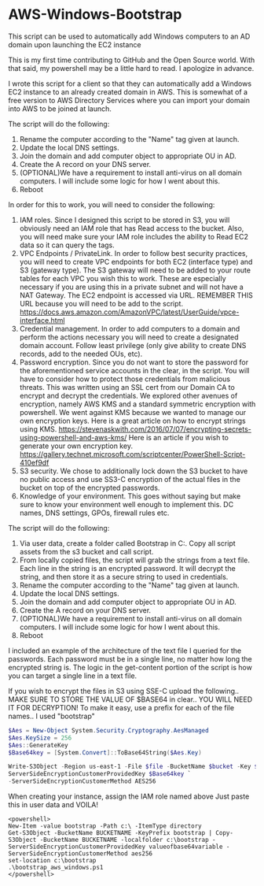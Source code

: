 # AWS-Windows-Bootstrap
This script can be used to automatically add Windows computers to an AD domain upon launching the EC2 instance

This is my first time contributing to GitHub and the Open Source world.  With that said, my powershell may be a little hard to read.  I apologize in advance.

I wrote this script for a client so that they can automatically add a Windows EC2 instance to an already created domain in AWS.  This is somewhat of a free version to AWS Directory Services where you can import your domain into AWS to be joined at launch.  

The script will do the following:
1. Rename the computer according to the "Name" tag given at launch.
1. Update the local DNS settings.
1. Join the domain and add computer object to appropriate OU in AD.
1. Create the A record on your DNS server.
1. (OPTIONAL)We have a requirement to install anti-virus on all domain computers.  I will include some logic for how I went about this.
1. Reboot


In order for this to work, you will need to consider the following:
1. IAM roles.  Since I designed this script to be stored in S3, you will obviously need an IAM role that has Read access to the bucket.  Also, you will need make sure your IAM role includes the ability to Read EC2 data so it can query the tags.
1. VPC Endpoints / PrivateLink.  In order to follow best security practices, you will need to create VPC endpoints for both EC2 (interface type) and S3 (gateway type).  The S3 gateway will need to be added to your route tables for each VPC you wish this to work. These are especially necessary if you are using this in a private subnet and will not have a NAT Gateway.
The EC2 endpoint is accessed via URL. REMEMBER THIS URL because you will need to be add to the script. https://docs.aws.amazon.com/AmazonVPC/latest/UserGuide/vpce-interface.html
1. Credential management.  In order to add computers to a domain and perform the actions necessary you will need to create a designated domain account.  Follow least privilege (only give ability to create DNS records, add to the needed OUs, etc).
1. Password encryption.  Since you do not want to store the password for the aforementioned service accounts in the clear, in the script.  You will have to consider how to protect those credentials from malicious threats.  This was written using an SSL cert from our Domain CA to encrypt and decrypt the credentials. We explored other avenues of encryption, namely AWS KMS and a standard symmetric encryption with powershell.  We went against KMS because we wanted to manage our own encryption keys. Here is a great article on how to encrypt strings using KMS. https://stevenaskwith.com/2016/07/07/encrypting-secrets-using-powershell-and-aws-kms/  Here is an article if you wish to generate your own encryption key.  https://gallery.technet.microsoft.com/scriptcenter/PowerShell-Script-410ef9df
1. S3 security.  We chose to additionally lock down the S3 bucket to have no public access and use SS3-C encryption of the actual files in the bucket on top of the encrypted passwords.
1. Knowledge of your environment.  This goes without saying but make sure to know your environment well enough to implement this. DC names, DNS settings, GPOs, firewall rules etc.  

The script will do the following:
1. Via user data, create a folder called Bootstrap in C:\. Copy all script assets from the s3 bucket and call script.
1. From locally copied files, the script will grab the strings from a text file.  Each line in the string is an encrypted password.  It will decrypt the string, and then store it as a secure string to used in credentials.  
1. Rename the computer according to the "Name" tag given at launch.
1. Update the local DNS settings.
1. Join the domain and add computer object to appropriate OU in AD.
1. Create the A record on your DNS server.
1. (OPTIONAL)We have a requirement to install anti-virus on all domain computers.  I will include some logic for how I went about this.
1. Reboot

I included an example of the architecture of the text file I queried for the passwords.  Each password must be in a single line, no matter how long the encrypted string is.  The logic in the get-content portion of the script is how you can target a single line in a text file.

If you wish to encrypt the files in S3 using SSE-C upload the following.. MAKE SURE TO STORE THE VALUE OF $BASE64 in clear.. YOU WILL NEED IT FOR DECRYPTION!  To make it easy, use a prefix for each of the file names..  I used "bootstrap"
```Powershell
$Aes = New-Object System.Security.Cryptography.AesManaged
$Aes.KeySize = 256
$Aes::GenerateKey
$Base64key = [System.Convert]::ToBase64String($Aes.Key)

Write-S3Object -Region us-east-1 -File $file -BucketName $bucket -Key $objectkey `-
ServerSideEncryptionCustomerProvidedKey $Base64key `
-ServerSideEncryptionCustomerMethod AES256
```

When creating your instance, assign the IAM role named above
Just paste this in user data and VOILA!
```
<powershell>
New-Item -value bootstrap -Path c:\ -ItemType directory
Get-S3Object -BucketName BUCKETNAME -KeyPrefix bootstrap | Copy-S3Object -BucketName BUCKETNAME -localfolder c:\bootstrap -ServerSideEncryptionCustomerProvidedKey valueofbase64variable -ServerSideEncryptionCustomerMethod aes256
set-location c:\bootstrap
.\bootstrap_aws_windows.ps1
</powershell>
```
